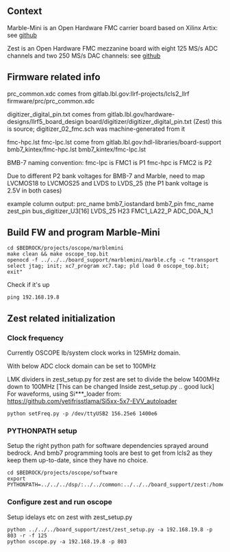 ## Context
Marble-Mini is an Open Hardware FMC carrier board based on Xilinx Artix:
  see [github](https://github.com/BerkeleyLab/Marble-Mini)

Zest is an Open Hardware FMC mezzanine board with eight 125 MS/s ADC channels and two 250 MS/s DAC channels:
  see [github](https://github.com/BerkeleyLab/Zest)

## Firmware related info
prc_common.xdc
  comes from gitlab.lbl.gov:llrf-projects/lcls2_llrf
  firmware/prc/prc_common.xdc

digitizer_digital_pin.txt  comes from gitlab.lbl.gov/hardware-designs/llrf5_board_design
  board/digitizer/digitizer_digital_pin.txt
  (Zest)
  this is source; digitizer_02_fmc.sch was machine-generated from it

fmc-hpc.lst
fmc-lpc.lst
  come from gitlab.lbl.gov:hdl-libraries/board-support
  bmb7_kintex/fmc-hpc.lst
  bmb7_kintex/fmc-lpc.lst

BMB-7 naming convention:
  fmc-lpc is FMC1 is P1
  fmc-hpc is FMC2 is P2

Due to different P2 bank voltages for BMB-7 and Marble,
  need to map LVCMOS18 to LVCMOS25
  and LVDS to LVDS_25
(the P1 bank voltage is 2.5V in both cases)

example column output:
  prc_name              bmb7_iostandard  bmb7_pin  fmc_name     zest_pin
  bus_digitizer_U3[16]  LVDS_25          H23       FMC1_LA22_P  ADC_D0A_N_1


## Build FW and program Marble-Mini
```
cd $BEDROCK/projects/oscope/marblemini
make clean && make oscope_top.bit
openocd -f ../../../board_support/marblemini/marble.cfg -c "transport select jtag; init; xc7_program xc7.tap; pld load 0 oscope_top.bit; exit"
```
Check if it's up
```
ping 192.168.19.8
```

## Zest related initialization
### Clock frequency
Currently OSCOPE lb/system clock works in 125MHz domain.

With below ADC clock domain can be set to 100MHz

LMK dividers in zest_setup.py for zest are set to divide the below 1400MHz down to 100MHz [This can be changed Inside zest_setup.py .. good luck]
For waveforms, using Si***_loader from:
https://github.com/yetifrisstlama/Si5xx-5x7-EVV_autoloader
```
python setFreq.py -p /dev/ttyUSB2 156.25e6 1400e6
```

### PYTHONPATH setup

Setup the right python path for software dependencies sprayed around bedrock. And bmb7 programming tools are best to get from lcls2 as they keep them up-to-date, since they have no choice.

```
cd $BEDROCK/projects/oscope/software
export PYTHONPATH=../../../dsp/:../../common:../../../board_support/zest:/home/w/work/lbl/lcls2_llrf/software/bmb7
```

### Configure zest and run oscope
Setup idelays etc on zest with zest_setup.py
```
python ../../../board_support/zest/zest_setup.py -a 192.168.19.8 -p 803 -r -f 125
python oscope.py -a 192.168.19.8 -p 803
```
